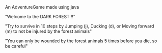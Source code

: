 An AdventureGame made using java

"Welcome to the DARK FOREST !!"

"Try to survive in 10 steps by Jumping (j), Ducking (d), or Moving forward (m) to not be injured by the forest animals"

"You can only be wounded by the forest animals 5 times before you die, so be careful"

